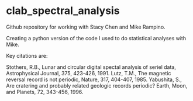 # clab_spectral_analysis

Github repository for working with Stacy Chen and Mike Rampino.

Creating a python version of the code I used to do statistical analyses with Mike.

Key citations are:

Stothers, R.B., Lunar and circular digital spectal analysis of seriel data, Astrophysical Journal, 375, 423-426, 1991.
Lutz, T.M., The magnetic reversal record is not periodic, Nature, 317, 404-407, 1985.
Yabushita, S., Are cratering and probably related geologic records periodic? Earth, Moon, and Planets, 72, 343-456, 1996.
